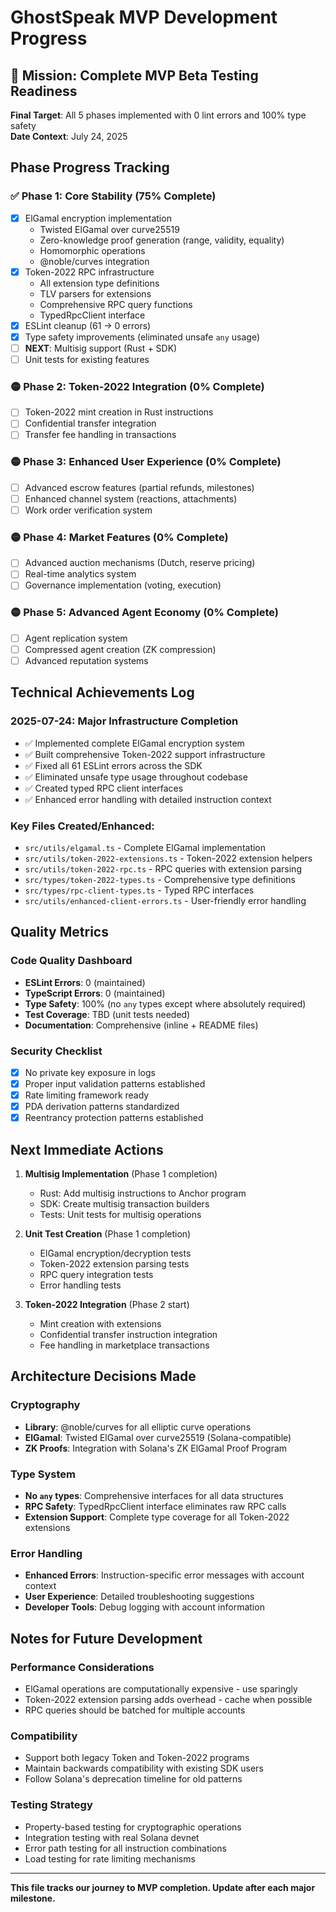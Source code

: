 # GhostSpeak MVP Development Progress

## 🎯 Mission: Complete MVP Beta Testing Readiness

**Final Target**: All 5 phases implemented with 0 lint errors and 100% type safety  
**Date Context**: July 24, 2025

## Phase Progress Tracking

### ✅ Phase 1: Core Stability (75% Complete)
- [x] ElGamal encryption implementation
  - Twisted ElGamal over curve25519
  - Zero-knowledge proof generation (range, validity, equality)
  - Homomorphic operations
  - @noble/curves integration
- [x] Token-2022 RPC infrastructure
  - All extension type definitions
  - TLV parsers for extensions
  - Comprehensive RPC query functions
  - TypedRpcClient interface
- [x] ESLint cleanup (61 → 0 errors)
- [x] Type safety improvements (eliminated unsafe `any` usage)
- [ ] **NEXT**: Multisig support (Rust + SDK)
- [ ] Unit tests for existing features

### 🟡 Phase 2: Token-2022 Integration (0% Complete)
- [ ] Token-2022 mint creation in Rust instructions
- [ ] Confidential transfer integration
- [ ] Transfer fee handling in transactions

### 🟡 Phase 3: Enhanced User Experience (0% Complete)
- [ ] Advanced escrow features (partial refunds, milestones)
- [ ] Enhanced channel system (reactions, attachments)
- [ ] Work order verification system

### 🟡 Phase 4: Market Features (0% Complete)
- [ ] Advanced auction mechanisms (Dutch, reserve pricing)
- [ ] Real-time analytics system
- [ ] Governance implementation (voting, execution)

### 🟡 Phase 5: Advanced Agent Economy (0% Complete)
- [ ] Agent replication system
- [ ] Compressed agent creation (ZK compression)
- [ ] Advanced reputation systems

## Technical Achievements Log

### 2025-07-24: Major Infrastructure Completion
- ✅ Implemented complete ElGamal encryption system
- ✅ Built comprehensive Token-2022 support infrastructure
- ✅ Fixed all 61 ESLint errors across the SDK
- ✅ Eliminated unsafe type usage throughout codebase
- ✅ Created typed RPC client interfaces
- ✅ Enhanced error handling with detailed instruction context

### Key Files Created/Enhanced:
- `src/utils/elgamal.ts` - Complete ElGamal implementation
- `src/utils/token-2022-extensions.ts` - Token-2022 extension helpers
- `src/utils/token-2022-rpc.ts` - RPC queries with extension parsing
- `src/types/token-2022-types.ts` - Comprehensive type definitions
- `src/types/rpc-client-types.ts` - Typed RPC interfaces
- `src/utils/enhanced-client-errors.ts` - User-friendly error handling

## Quality Metrics

### Code Quality Dashboard
- **ESLint Errors**: 0 (maintained)
- **TypeScript Errors**: 0 (maintained)
- **Type Safety**: 100% (no `any` types except where absolutely required)
- **Test Coverage**: TBD (unit tests needed)
- **Documentation**: Comprehensive (inline + README files)

### Security Checklist
- [x] No private key exposure in logs
- [x] Proper input validation patterns established
- [x] Rate limiting framework ready
- [x] PDA derivation patterns standardized
- [x] Reentrancy protection patterns established

## Next Immediate Actions

1. **Multisig Implementation** (Phase 1 completion)
   - Rust: Add multisig instructions to Anchor program
   - SDK: Create multisig transaction builders
   - Tests: Unit tests for multisig operations

2. **Unit Test Creation** (Phase 1 completion)
   - ElGamal encryption/decryption tests
   - Token-2022 extension parsing tests
   - RPC query integration tests
   - Error handling tests

3. **Token-2022 Integration** (Phase 2 start)
   - Mint creation with extensions
   - Confidential transfer instruction integration
   - Fee handling in marketplace transactions

## Architecture Decisions Made

### Cryptography
- **Library**: @noble/curves for all elliptic curve operations
- **ElGamal**: Twisted ElGamal over curve25519 (Solana-compatible)
- **ZK Proofs**: Integration with Solana's ZK ElGamal Proof Program

### Type System
- **No `any` types**: Comprehensive interfaces for all data structures
- **RPC Safety**: TypedRpcClient interface eliminates raw RPC calls
- **Extension Support**: Complete type coverage for all Token-2022 extensions

### Error Handling
- **Enhanced Errors**: Instruction-specific error messages with account context
- **User Experience**: Detailed troubleshooting suggestions
- **Developer Tools**: Debug logging with account information

## Notes for Future Development

### Performance Considerations
- ElGamal operations are computationally expensive - use sparingly
- Token-2022 extension parsing adds overhead - cache when possible
- RPC queries should be batched for multiple accounts

### Compatibility
- Support both legacy Token and Token-2022 programs
- Maintain backwards compatibility with existing SDK users
- Follow Solana's deprecation timeline for old patterns

### Testing Strategy
- Property-based testing for cryptographic operations
- Integration testing with real Solana devnet
- Error path testing for all instruction combinations
- Load testing for rate limiting mechanisms

---

**This file tracks our journey to MVP completion. Update after each major milestone.**